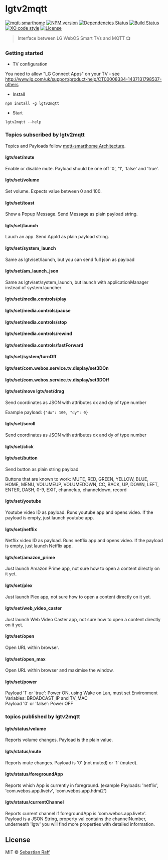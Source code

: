 # lgtv2mqtt

[![mqtt-smarthome](https://img.shields.io/badge/mqtt-smarthome-blue.svg)](https://github.com/mqtt-smarthome/mqtt-smarthome)
[![NPM version](https://badge.fury.io/js/lgtv2mqtt.svg)](http://badge.fury.io/js/lgtv2mqtt)
[![Dependencies Status](https://david-dm.org/hobbyquaker/lgtv2mqtt/status.svg)](https://david-dm.org/hobbyquaker/lgtv2mqtt)
[![Build Status](https://travis-ci.org/hobbyquaker/lgtv2mqtt.svg?branch=master)](https://travis-ci.org/hobbyquaker/lgtv2mqtt)
[![XO code style](https://img.shields.io/badge/code_style-XO-5ed9c7.svg)](https://github.com/sindresorhus/xo)
[![License][mit-badge]][mit-url]

> Interface between LG WebOS Smart TVs and MQTT 📺

### Getting started

- TV configuration

You need to allow "LG Connect Apps" on your TV - see http://www.lg.com/uk/support/product-help/CT00008334-1437131798537-others

- Install

`npm install -g lgtv2mqtt`

- Start

`lgtv2mqtt --help`

### Topics subscribed by lgtv2mqtt

Topics and Payloads follow [mqtt-smarthome Architecture](https://github.com/mqtt-smarthome/mqtt-smarthome).

#### lgtv/set/mute

Enable or disable mute. Payload should be one off '0', '1', 'false' and 'true'.

#### lgtv/set/volume

Set volume. Expects value between 0 and 100.

#### lgtv/set/toast

Show a Popup Message. Send Message as plain payload string.

#### lgtv/set/launch

Lauch an app. Send AppId as plain payload string.

#### lgtv/set/system_launch

Same as lgtv/set/launch, but you can send full json as payload

#### lgtv/set/am_launch_json

Same as lgtv/set/system_launch, but launch with applicationManager instead of system.launcher

#### lgtv/set/media.controls/play

#### lgtv/set/media.controls/pause

#### lgtv/set/media.controls/stop

#### lgtv/set/media.controls/rewind

#### lgtv/set/media.controls/fastForward

#### lgtv/set/system/turnOff

#### lgtv/set/com.webos.service.tv.display/set3DOn

#### lgtv/set/com.webos.service.tv.display/set3DOff

#### lgtv/set/move lgtv/set/drag

Send coordinates as JSON with attributes dx and dy of type number

Example payload: `{"dx": 100, "dy": 0}`

#### lgtv/set/scroll

Send coordinates as JSON with attributes dx and dy of type number

#### lgtv/set/click

#### lgtv/set/button

Send button as plain string payload

Buttons that are known to work:
MUTE, RED, GREEN, YELLOW, BLUE, HOME, MENU, VOLUMEUP, VOLUMEDOWN, CC, BACK, UP, DOWN, LEFT, ENTER, DASH, 0-9, EXIT,
channelup, channeldown, record

#### lgtv/set/youtube

Youtube video ID as payload. Runs youtube app and opens video. If the payload is empty, just launch youtube app.

#### lgtv/set/netflix

Netflix video ID as payload. Runs netflix app and opens video. If the payload is empty, just launch Netflix app.

#### lgtv/set/amazon_prime

Just launch Amazon Prime app, not sure how to open a content directly on it yet.

#### lgtv/set/plex

Just launch Plex app, not sure how to open a content directly on it yet.

#### lgtv/set/web_video_caster

Just launch Web Video Caster app, not sure how to open a content directly on it yet.

#### lgtv/set/open

Open URL within browser.

#### lgtv/set/open_max

Open URL within browser and maximise the window.

#### lgtv/set/power

Payload '1' or 'true': Power ON, using Wake on Lan, must set Environment Variables: BROADCAST_IP and TV_MAC  
Payload '0' or 'false': Power OFF

### topics published by lgtv2mqtt

#### lgtv/status/volume

Reports volume changes. Payload is the plain value.

#### lgtv/status/mute

Reports mute changes. Payload is '0' (not muted) or '1' (muted).

#### lgtv/status/foregroundApp

Reports which App is currently in foreground. (example Payloads: 'netflix', 'com.webos.app.livetv', 'com.webos.app.hdmi2')

#### lgtv/status/currentChannel

Reports current channel if foregroundApp is 'com.webos.app.livetv'. Payload is a JSON String, property val contains the
channelNumber, underneath 'lgtv' you will find more properties with detailed information.

## License

MIT © [Sebastian Raff](https://github.com/hobbyquaker)

[mit-badge]: https://img.shields.io/badge/License-MIT-blue.svg?style=flat
[mit-url]: LICENSE
